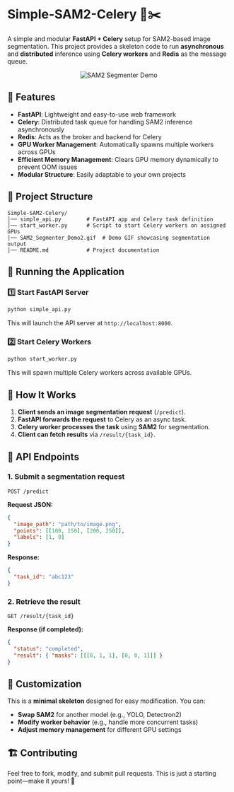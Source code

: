 # Simple-SAM2-Celery 🍃✂️

A simple and modular **FastAPI + Celery** setup for SAM2-based image segmentation. This project provides a skeleton code to run **asynchronous** and **distributed** inference using **Celery workers** and **Redis** as the message queue.

<p align="center">
  <img src="SAM2_Segmenter_Demo2.gif" alt="SAM2 Segmenter Demo">
</p>

## 🚀 Features
- **FastAPI**: Lightweight and easy-to-use web framework
- **Celery**: Distributed task queue for handling SAM2 inference asynchronously
- **Redis**: Acts as the broker and backend for Celery
- **GPU Worker Management**: Automatically spawns multiple workers across GPUs
- **Efficient Memory Management**: Clears GPU memory dynamically to prevent OOM issues
- **Modular Structure**: Easily adaptable to your own projects

## 📂 Project Structure
```
Simple-SAM2-Celery/
│── simple_api.py        # FastAPI app and Celery task definition
│── start_worker.py      # Script to start Celery workers on assigned GPUs
│── SAM2_Segmenter_Demo2.gif  # Demo GIF showcasing segmentation output
│── README.md            # Project documentation
```

## 🏃 Running the Application
### 1️⃣ Start FastAPI Server
```bash
python simple_api.py
```
This will launch the API server at `http://localhost:8000`.

### 2️⃣ Start Celery Workers
```bash
python start_worker.py
```
This will spawn multiple Celery workers across available GPUs.

## 🎯 How It Works
1. **Client sends an image segmentation request** (`/predict`).
2. **FastAPI forwards the request** to Celery as an async task.
3. **Celery worker processes the task** using **SAM2** for segmentation.
4. **Client can fetch results** via `/result/{task_id}`.

## 📝 API Endpoints
### **1. Submit a segmentation request**
```http
POST /predict
```
**Request JSON:**
```json
{
  "image_path": "path/to/image.png",
  "points": [[100, 150], [200, 250]],
  "labels": [1, 0]
}
```
**Response:**
```json
{
  "task_id": "abc123"
}
```

### **2. Retrieve the result**
```http
GET /result/{task_id}
```
**Response (if completed):**
```json
{
  "status": "completed",
  "result": { "masks": [[[0, 1, 1], [0, 0, 1]]] }
}
```

## 🔧 Customization
This is a **minimal skeleton** designed for easy modification. You can:
- **Swap SAM2** for another model (e.g., YOLO, Detectron2)
- **Modify worker behavior** (e.g., handle more concurrent tasks)
- **Adjust memory management** for different GPU settings

## 🏗️ Contributing
Feel free to fork, modify, and submit pull requests. This is just a starting point—make it yours! 🚀
